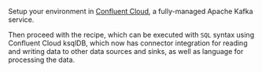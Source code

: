 Setup your environment in [Confluent Cloud](https://www.confluent.io/confluent-cloud/tryfree/), a fully-managed Apache Kafka service.

Then proceed with the recipe, which can be executed with `SQL` syntax using Confluent Cloud ksqlDB, which now has connector integration for reading and writing data to other data sources and sinks, as well as language for processing the data.

